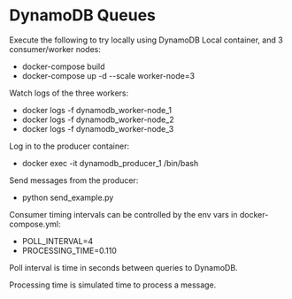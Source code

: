 # DynamoDB Queues

Execute the following to try locally using DynamoDB Local container, and 3 consumer/worker nodes:

- docker-compose build
- docker-compose up -d --scale worker-node=3

Watch logs of the three workers:

- docker logs -f dynamodb_worker-node_1
- docker logs -f dynamodb_worker-node_2
- docker logs -f dynamodb_worker-node_3

Log in to the producer container:

- docker exec -it dynamodb_producer_1 /bin/bash

Send messages from the producer:

- python send_example.py

Consumer timing intervals can be controlled by the env vars in docker-compose.yml:

- POLL_INTERVAL=4
- PROCESSING_TIME=0.110

Poll interval is time in seconds between queries to DynamoDB.

Processing time is simulated time to process a message.
